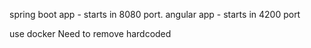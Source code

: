 spring boot app - starts in 8080 port. 
angular app - starts in 4200 port

use docker 
Need to remove hardcoded
